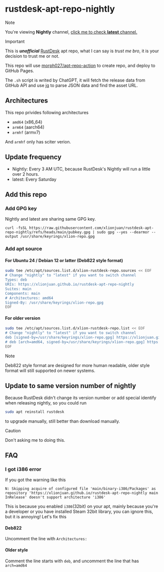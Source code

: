 # rustdesk-apt-repo-nightly

> [!NOTE]  
> You're viewing **Nightly** channel, [click me to check **latest** channel.](https://github.com/xlionjuan/rustdesk-apt-repo-latest)


> [!IMPORTANT]  
> This is ***unofficial*** [RustDesk](https://github.com/rustdesk/rustdesk/) apt repo, what I can say is *trust me bro*, it is your decision to trust me or not.

This repo will use [morph027/apt-repo-action](https://github.com/morph027/apt-repo-action) to create repo, and deploy to GitHub Pages.

The `.sh` script is writed by ChatGPT, it will fetch the release data from GitHub API and use [jq](https://github.com/jqlang/jq) to parse JSON data and find the asset URL.

## Architectures

This repo privides following architectures

* `amd64`  (x86_64)
* `arm64`  (aarch64)
* `armhf`  (armv7)

And `armhf` only has sciter verion.

## Update frequency

* Nightly: Every 3 AM UTC, because RustDesk's Nightly will run a little over 2 hours.
* latest: Every Saturday

## Add this repo
### Add GPG key
Nightly and latest are sharing same GPG key.
```
curl -fsSL https://raw.githubusercontent.com/xlionjuan/rustdesk-apt-repo-nightly/refs/heads/main/pubkey.gpg | sudo gpg --yes --dearmor --output /usr/share/keyrings/xlion-repo.gpg
```

### Add apt source
#### For Ubuntu 24 / Debian 12 or latter (Deb822 style format)

```bash
sudo tee /etc/apt/sources.list.d/xlion-rustdesk-repo.sources << EOF
# Change "nightly" to "latest" if you want to switch channel
Types: deb
URIs: https://xlionjuan.github.io/rustdesk-apt-repo-nightly
Suites: main
Components: main
# Architectures: amd64
Signed-By: /usr/share/keyrings/xlion-repo.gpg
EOF
```

#### For older version

```bash
sudo tee /etc/apt/sources.list.d/xlion-rustdesk-repo.list << EOF
# Change "nightly" to "latest" if you want to switch channel
deb [signed-by=/usr/share/keyrings/xlion-repo.gpg] https://xlionjuan.github.io/rustdesk-apt-repo-nightly main main
# deb [arch=amd64, signed-by=/usr/share/keyrings/xlion-repo.gpg] https://xlionjuan.github.io/rustdesk-apt-repo-nightly main main
EOF
```

> [!NOTE]  
> Deb822 style format are designed for more human readable, older style format will still supported on newer systems.

## Update to same version number of nightly

Because RustDesk didn't change its version number or add special identify when releasing nightly, so you could run
```bash
sudo apt reinstall rustdesk
```
to upgrade manually, still better than download manually.

> [!CAUTION]
> Don't asking me to doing this.

## FAQ
### I got i386 error

If you got the warning like this
```
N: Skipping acquire of configured file 'main/binary-i386/Packages' as repository 'https://xlionjuan.github.io/rustdesk-apt-repo-nightly main InRelease' doesn't support architecture 'i386'
```
This is because you enabled `i386`(32bit) on your apt, mainly because you're a developer or you have installed Steam 32bit library, you can ignore this, but it is annoying! Let's fix this

#### Deb822
Uncomment the line with `Architectures:`

#### Older style
Comment the line starts with `deb`, and uncomment the line that has `arch=amd64`